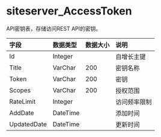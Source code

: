 # siteserver_AccessToken

API密钥表，存储访问REST API的密钥。

| 字段 | 数据类型 | 数据大小 | 说明 |
| :----- | :----- | :----- | :----- |
|Id	|Integer|		|自增长主键|
|Title|	VarChar	|200	|密钥名称|
|Token	|VarChar|	200	|密钥|
|Scopes|	VarChar	|200	|授权范围|
|RateLimit	|Integer	|	|访问频率限制|
|AddDate	|DateTime|		|添加时间|
|UpdatedDate|	DateTime|		|更新时间|

<style>
@@import url("/assets/css/table_four_col.css");
</style>
